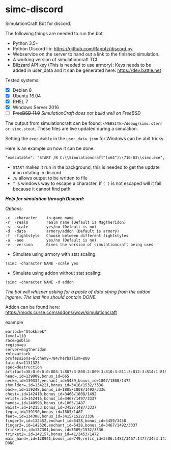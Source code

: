 # simc-discord
SimulationCraft Bot for discord.

The following things are needed to run the bot:
* Python 3.5+
* Python Discord lib: https://github.com/Rapptz/discord.py
* Webservice on the server to hand out a link to the finished simulation.
* A working version of simulationcraft TCI
* Blizzard API key (This is needed to use armory): Keys needs to be added in user_data and it can be generated here: https://dev.battle.net

Tested systems:
- [x] Debian 8
- [x] Ubuntu 16.04
- [x] RHEL 7
- [x] Windows Server 2016
- [ ] ~~FreeBSD 11.0~~ *SimulationCraft does not build well on FreeBSD*

The output from simulationcraft can be found: `<WEBSITE>/debug/simc.sterr or simc.stout`. These files are live updated during a simulation.

Setting the `executable` in the `user_data.json` for Windows can be abit tricky.

Here is an example on how it can be done:

`"executable": "START /B C:\\Simulationcraft^(x64^)\\710-03\\simc.exe",`
* `START` makes it run in the background, this is needed to get the update icon rotating in discord
* `/B` allows output to be written to file
* `^` is windows way to escape a character. If `( )` is not escaped will it fail because it cannot find path

***Help for simulation through Discord:***

*Options:*
```
-c  -character    in-game name
-r  -realm        realm name (Default is Magtheridon)
-s  -scale        yes/no (Default is no)
-d  -data         armory/addon (Default is armory)
-f  -fightstyle   Choose between different fightstyles
-a  -aoe          yes/no (Default is no)
-v  -version      Gives the version of simulationcraft being used
```
* Simulate using armory with stat scaling:

`!simc -character NAME -scale yes`
* Simulate using addon without stat scaling:

`!simc -character NAME -d addon`

*The bot will whisper asking for a paste of data string from the addon ingame. The last line should contain DONE.*

Addon can be found here: <https://mods.curse.com/addons/wow/simulationcraft>

example
```
warlock="Stokbaek"
level=110
race=goblin
region=eu
server=magtheridon
role=attack
professions=alchemy=784/herbalism=800
talents=1131323
spec=destruction
artifact=38:0:0:0:0:803:1:807:3:808:2:809:3:810:3:811:3:812:3:814:1:815:1:817:1:818:1:1355:1
head=,id=139909,bonus_id=665
neck=,id=139332,enchant_id=5439,bonus_id=1807/1808/1472
shoulder=,id=134221,bonus_id=3416/1532/3336
back=,id=139248,bonus_id=1805/1808/1492/3336
chest=,id=142410,bonus_id=3468/1808/1492
wrist=,id=142415,bonus_id=3467/1497/3337
hands=,id=140993,bonus_id=1805/1487
waist=,id=142153,bonus_id=3452/1487/3337
legs=,id=139190,bonus_id=1805/1487
feet=,id=134308,bonus_id=3415/1522/3336
finger1=,id=132452,enchant_id=5428,bonus_id=3459/3458
finger2=,id=142520,enchant_id=5428,bonus_id=3467/1492/3337
trinket1=,id=137301,bonus_id=3509/1532/3336
trinket2=,id=142157,bonus_id=41/3453/1472
main_hand=,id=128941,bonus_id=749,relic_id=3506:1482/3467:1477/3453:1472,gem_id=0/0/0/0
DONE
```

